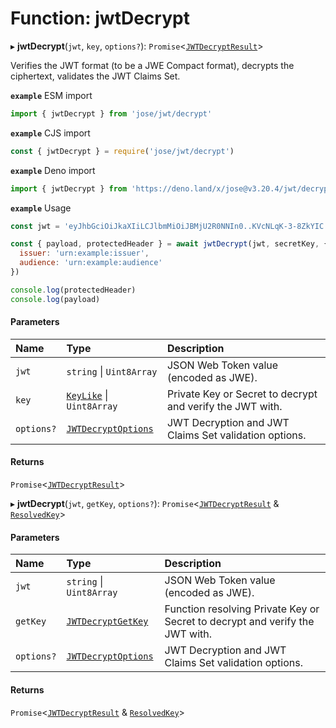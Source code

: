 # Function: jwtDecrypt

▸ **jwtDecrypt**(`jwt`, `key`, `options?`): `Promise`<[`JWTDecryptResult`](../interfaces/types.JWTDecryptResult.md)\>

Verifies the JWT format (to be a JWE Compact format), decrypts the ciphertext, validates the JWT Claims Set.

**`example`** ESM import
```js
import { jwtDecrypt } from 'jose/jwt/decrypt'
```

**`example`** CJS import
```js
const { jwtDecrypt } = require('jose/jwt/decrypt')
```

**`example`** Deno import
```js
import { jwtDecrypt } from 'https://deno.land/x/jose@v3.20.4/jwt/decrypt.ts'
```

**`example`** Usage
```js
const jwt = 'eyJhbGciOiJkaXIiLCJlbmMiOiJBMjU2R0NNIn0..KVcNLqK-3-8ZkYIC.xSwF4VxO0kUMUD2W-cifsNUxnr-swyBq-nADBptyt6y9n79-iNc5b0AALJpRwc0wwDkJw8hNOMjApNUTMsK9b-asToZ3DXFMvwfJ6n1aWefvd7RsoZ2LInWFfVAuttJDzoGB.uuexQoWHwrLMEYRElT8pBQ'

const { payload, protectedHeader } = await jwtDecrypt(jwt, secretKey, {
  issuer: 'urn:example:issuer',
  audience: 'urn:example:audience'
})

console.log(protectedHeader)
console.log(payload)
```

#### Parameters

| Name | Type | Description |
| :------ | :------ | :------ |
| `jwt` | `string` \| `Uint8Array` | JSON Web Token value (encoded as JWE). |
| `key` | [`KeyLike`](../types/types.KeyLike.md) \| `Uint8Array` | Private Key or Secret to decrypt and verify the JWT with. |
| `options?` | [`JWTDecryptOptions`](../interfaces/jwt_decrypt.JWTDecryptOptions.md) | JWT Decryption and JWT Claims Set validation options. |

#### Returns

`Promise`<[`JWTDecryptResult`](../interfaces/types.JWTDecryptResult.md)\>

▸ **jwtDecrypt**(`jwt`, `getKey`, `options?`): `Promise`<[`JWTDecryptResult`](../interfaces/types.JWTDecryptResult.md) & [`ResolvedKey`](../interfaces/types.ResolvedKey.md)\>

#### Parameters

| Name | Type | Description |
| :------ | :------ | :------ |
| `jwt` | `string` \| `Uint8Array` | JSON Web Token value (encoded as JWE). |
| `getKey` | [`JWTDecryptGetKey`](../interfaces/jwt_decrypt.JWTDecryptGetKey.md) | Function resolving Private Key or Secret to decrypt and verify the JWT with. |
| `options?` | [`JWTDecryptOptions`](../interfaces/jwt_decrypt.JWTDecryptOptions.md) | JWT Decryption and JWT Claims Set validation options. |

#### Returns

`Promise`<[`JWTDecryptResult`](../interfaces/types.JWTDecryptResult.md) & [`ResolvedKey`](../interfaces/types.ResolvedKey.md)\>
